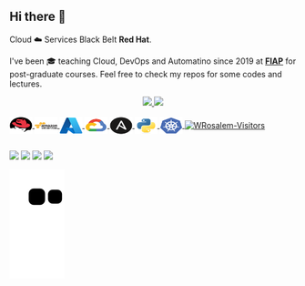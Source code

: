 ## Hi there 👋

Cloud ☁️ Services Black Belt **Red Hat**. 

I've been 🎓 teaching Cloud, DevOps and Automatino since 2019 at [**FIAP**](https://www.fiap.com.br/mba/) for post-graduate courses. Feel free to check my repos for some codes and lectures.

<div align="center">
  <a href="https://github.com/weslleyrosalem">
  <img height="180em" src="https://github-readme-stats.vercel.app/api?username=weslleyrosalem&show_icons=true&theme=nord&include_all_commits=true&count_private=true"/>
  <img height="180em" src="https://github-readme-stats.vercel.app/api/top-langs/?username=weslleyrosalem&layout=compact&langs_count=7&theme=nord"/>
</div>
<div style="display: inline_block"><br>
  <img align="center" alt="WRosalem-RH" height="30" width="40" src="https://raw.githubusercontent.com/devicons/devicon/master/icons/redhat/redhat-original.svg">
  <img align="center" alt="WRosalem-AWS" height="30" width="40" src="https://raw.githubusercontent.com/devicons/devicon/master/icons/amazonwebservices/amazonwebservices-original-wordmark.svg">
  <img align="center" alt="WRosalem-Azure" height="30" width="40" src="https://raw.githubusercontent.com/devicons/devicon/master/icons/azure/azure-original.svg">
  <img align="center" alt="WRosalem-GCP" height="30" width="40" src="https://raw.githubusercontent.com/devicons/devicon/master/icons/googlecloud/googlecloud-original.svg">
  <img align="center" alt="WRosalem-Ansible" height="30" width="40" src="https://raw.githubusercontent.com/devicons/devicon/master/icons/ansible/ansible-original.svg">
  <img align="center" alt="WRosalem-Python" height="30" width="40" src="https://raw.githubusercontent.com/devicons/devicon/master/icons/python/python-original.svg">
  <img align="center" alt="WRosalem-K8s" height="30" width="40" src="https://github.com/devicons/devicon/blob/master/icons/kubernetes/kubernetes-plain.svg">
  <img align="center" alt="WRosalem-Visitors" src="https://visitor-badge.laobi.icu/badge?page_id=weslleyrosalem.weslley.rosalem">
</div>
  
  ##
 
<div> 
  <a href="https://www.youtube.com/user/rhopenshift" target="_blank"><img src="https://img.shields.io/badge/YouTube-FF0000?style=for-the-badge&logo=youtube&logoColor=white" target="_blank"></a>
  <a href="https://www.linkedin.com/in/weslleyrosalem/" target="_blank"><img src="(https://img.shields.io/badge/-linkedin-blue?style=flat-square&logo=Linkedin&logoColor=white" target="_blank"></a>
  <a href="https://twitter.com/weslleyrosalem" target="_blank"><img src="https://img.shields.io/twitter/follow/weslleyrosalem?style=for-the-badge" target="_blank"></a>
  <a href = "mailto:weslley@rosalem.com"><img src="https://img.shields.io/badge/-Gmail-%23333?style=for-the-badge&logo=gmail&logoColor=white" target="_blank"></a>

  ![Snake animation](https://github.com/weslleyrosalem/weslleyrosalem/blob/output/github-contribution-grid-snake.svg)
  
</div>